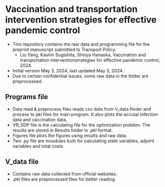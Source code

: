 # Vaccination and transportation intervention strategies for effective pandemic control
- This repository contains the raw data and programming file for the preprint manuscript submitted to Transport Policy.
  - Liu Yang, Kashin Sugishita, Shinya Hanaoka, Vaccination and transportation interventionstrategies for effective pandemic control, 2024.
- Initial version May 3, 2024; last updated May 3, 2024. 
- Due to certain confidential issues, some raw data in the folder are preprocessed.  

## Programs file
- Data read & preprocess files reads csv data from V_data floder and process to pkl files for main program. It also plots the accutal infection data and vaccination data.
- VR_SDP file is the calculating file for the optimization problem. The results are stored in Results folder in .pkl format. 
- Figures file plots the figures using results and raw data.
- Two .py file are moudules built for calculating state variables, adjoint variables and total costs.


## V_data file
- Contains raw data collected from official websites.
- .pkl files are preprocessed files for better reading.
